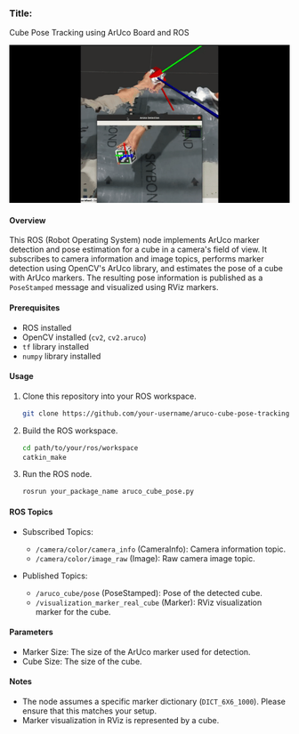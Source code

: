 ### Title:
Cube Pose Tracking using ArUco Board and ROS

[![Overview Video](aruco_cube_pose.gif)](https://www.youtube.com/watch?v=cbPF6tuJRhk)

#### Overview
This ROS (Robot Operating System) node implements ArUco marker detection and pose estimation for a cube in a camera's field of view. It subscribes to camera information and image topics, performs marker detection using OpenCV's ArUco library, and estimates the pose of a cube with ArUco markers. The resulting pose information is published as a `PoseStamped` message and visualized using RViz markers.

#### Prerequisites
- ROS installed
- OpenCV installed (`cv2`, `cv2.aruco`)
- `tf` library installed
- `numpy` library installed

#### Usage
1. Clone this repository into your ROS workspace.
   ```bash
   git clone https://github.com/your-username/aruco-cube-pose-tracking-ros.git
   ```

2. Build the ROS workspace.
   ```bash
   cd path/to/your/ros/workspace
   catkin_make
   ```

3. Run the ROS node.
   ```bash
   rosrun your_package_name aruco_cube_pose.py
   ```

#### ROS Topics
- Subscribed Topics:
  - `/camera/color/camera_info` (CameraInfo): Camera information topic.
  - `/camera/color/image_raw` (Image): Raw camera image topic.

- Published Topics:
  - `/aruco_cube/pose` (PoseStamped): Pose of the detected cube.
  - `/visualization_marker_real_cube` (Marker): RViz visualization marker for the cube.

#### Parameters
- Marker Size: The size of the ArUco marker used for detection.
- Cube Size: The size of the cube.

#### Notes
- The node assumes a specific marker dictionary (`DICT_6X6_1000`). Please ensure that this matches your setup.
- Marker visualization in RViz is represented by a cube.
